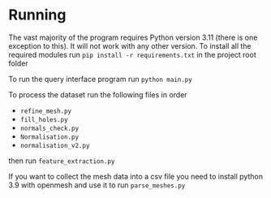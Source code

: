 # Running

The vast majority of the program requires Python version 3.11 (there is one exception to this). It will not work with any other version.
To install all the required modules run `pip install -r requirements.txt` in the project root folder

To run the query interface program run `python main.py`

To process the dataset run the following files in order

- `refine_mesh.py`
- `fill_holes.py`
- `normals_check.py`
- `Normalisation.py`
- `normalisation_v2.py`

then run `feature_extraction.py`

If you want to collect the mesh data into a csv file you need to install python 3.9 with openmesh and use it to run `parse_meshes.py`
